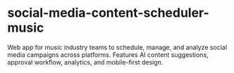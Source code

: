 # social-media-content-scheduler-music
Web app for music industry teams to schedule, manage, and analyze social media campaigns across platforms. Features AI content suggestions, approval workflow, analytics, and mobile-first design.
